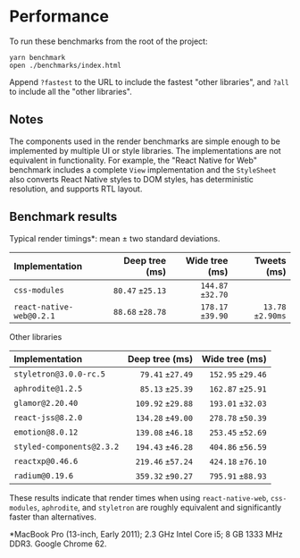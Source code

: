 # Performance

To run these benchmarks from the root of the project:

```
yarn benchmark
open ./benchmarks/index.html
```

Append `?fastest` to the URL to include the fastest "other libraries", and
`?all` to include all the "other libraries".

## Notes

The components used in the render benchmarks are simple enough to be
implemented by multiple UI or style libraries. The implementations are not
equivalent in functionality. For example, the "React Native for Web" benchmark includes a
complete `View` implementation and the `StyleSheet` also converts React Native
styles to DOM styles, has deterministic resolution, and supports RTL layout.

## Benchmark results

Typical render timings*: mean ± two standard deviations.

| Implementation                        | Deep tree (ms)    | Wide tree (ms)    | Tweets (ms)       |
| :--- | ---: | ---: | ---: |
| `css-modules`                         |  `80.47` `±25.13` | `144.87` `±32.70` | |
| `react-native-web@0.2.1`             |  `88.68` `±28.78` | `178.17` `±39.90` | `13.78` `±2.90ms` |

Other libraries

| Implementation                        | Deep tree (ms)    | Wide tree (ms)    |
| :--- | ---: | ---: |
| `styletron@3.0.0-rc.5`                |  `79.41` `±27.49` | `152.95` `±29.46` |
| `aphrodite@1.2.5`                     |  `85.13` `±25.39` | `162.87` `±25.91` |
| `glamor@2.20.40`                      | `109.92` `±29.88` | `193.01` `±32.03` |
| `react-jss@8.2.0`                     | `134.28` `±49.00` | `278.78` `±50.39` |
| `emotion@8.0.12`                      | `139.08` `±46.18` | `253.45` `±52.69` |
| `styled-components@2.3.2`             | `194.43` `±46.28` | `404.86` `±56.59` |
| `reactxp@0.46.6`                      | `219.46` `±57.24` | `424.18` `±76.10` |
| `radium@0.19.6`                       | `359.32` `±90.27` | `795.91` `±88.93` |

These results indicate that render times when using `react-native-web`,
`css-modules`, `aphrodite`, and `styletron` are roughly equivalent and
significantly faster than alternatives.

*MacBook Pro (13-inch, Early 2011); 2.3 GHz Intel Core i5; 8 GB 1333 MHz DDR3. Google Chrome 62.

